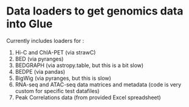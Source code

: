 Data loaders to get genomics data into Glue
===========================================

Currently includes loaders for :
1. Hi-C and ChIA-PET (via strawC)
2. BED (via pyranges)
3. BEDGRAPH (via astropy.table, but this is a bit slow) 
4. BEDPE (via pandas)
5. BigWig (via pyranges, but this is slow)
6. RNA-seq and ATAC-seq data matrices and metadata (code is very custom for specific test datafiles)
7. Peak Correlations data (from provided Excel spreadsheet)
